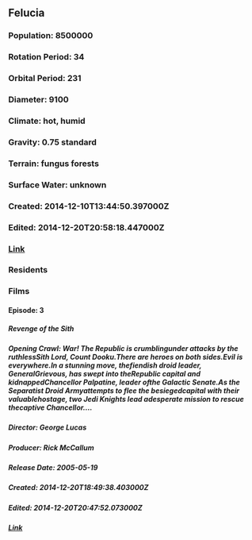 ## Felucia
### Population: 8500000
### Rotation Period: 34
### Orbital Period: 231
### Diameter: 9100
### Climate: hot, humid
### Gravity: 0.75 standard
### Terrain: fungus forests
### Surface Water: unknown
### Created: 2014-12-10T13:44:50.397000Z
### Edited: 2014-12-20T20:58:18.447000Z
### [Link](https://swapi.dev/api/planets/17/)
### Residents
### Films
#### Episode: 3
##### Revenge of the Sith
##### Opening Crawl: War! The Republic is crumblingunder attacks by the ruthlessSith Lord, Count Dooku.There are heroes on both sides.Evil is everywhere.In a stunning move, thefiendish droid leader, GeneralGrievous, has swept into theRepublic capital and kidnappedChancellor Palpatine, leader ofthe Galactic Senate.As the Separatist Droid Armyattempts to flee the besiegedcapital with their valuablehostage, two Jedi Knights lead adesperate mission to rescue thecaptive Chancellor....
##### Director: George Lucas
##### Producer: Rick McCallum
##### Release Date: 2005-05-19
##### Created: 2014-12-20T18:49:38.403000Z
##### Edited: 2014-12-20T20:47:52.073000Z
##### [Link](https://swapi.dev/api/films/6/)